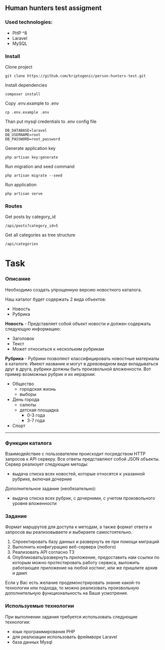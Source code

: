## Human hunters test assigment

### Used technologies:
- PHP ^8
- Laravel
- MySQL

### Install

Clone project
```shell
git clone https://github.com/kriptogenic/person-hunters-test.git
```

Install dependencies
```shell
composer install
```

Copy .env.example to .env
```shell
cp .env.example .env
```

Than put mysql credentials to .env config file
```
DB_DATABASE=laravel
DB_USERNAME=root
DB_PASSWORD=root_password
```

Generate application key
```shell
php artisan key:generate
```

Run migration and seed command
```shell
php artisan migrate --seed
```

Run application
```shell
php artisan serve
```


### Routes

Get posts by category_id
```
/api/posts?category_id=5
```

Get all categories as tree structure
```
/api/categories
```

# Task

### Описание

Необходимо создать упрощенную версию новостного каталога.

Наш каталог будет содержать 2 вида объектов:
- Новость
- Рубрика

**Новость** -
Представляет собой объект новости и должен содержать следующую информацию:
- Заголовок
- Текст
- Может относиться к нескольким рубрикам

**Рубрика** -
Рубрики позволяют классифицировать новостные материалы в каталоге. Имеют название и могут в древовидном виде вкладываться друг в друга, рубрики должны быть произвольной вложенности. Вот пример возможных рубрик и их иерархии:
- Общество
    - городская жизнь
    - выборы
- День города
    - салюты
    - детская площадка
        - 0-3 года
        - 3-7 года
- Спорт

----


### Функции каталога
Взаимодействие с пользователем происходит посредством HTTP запросов к API серверу. Все ответы представляют собой JSON объекты. Сервер реализует следующие методы:
- выдача списка всех новостей, которые относятся к указанной рубрике, включая дочерние

Дополнительное задание (необязательно):
- выдача списка всех рубрик, с дочерними, с учетом произвольного уровня вложенности

### Задание
Формат маршрутов для доступа к методам, а также формат ответа и запросов вы реализовываете и выбираете самостоятельно.
1. Спроектировать базу данных и развернуть ее при помощи миграций
2. Выполнить конфигурацию веб-сервера (любого)
3. Реализовать API согласно ТЗ
4. Опубликовать/развернуть приложение, предоставить нам ссылки по которым можно протестировать работу сервиса, выложить работающее приложение на любой хостинг, или же пришлите архив и дамп

Если у Вас есть желание продемонстрировать знание какой-то технологии или подхода, то можно реализовать произвольную дополнительную функциональность на Ваше усмотрение.

### Используемые технологии

При выполнении задания требуется использовать следующие технологии:
- язык программирования PHP
- для реализации использовать фреймворк Laravel
- база данных Mysql
